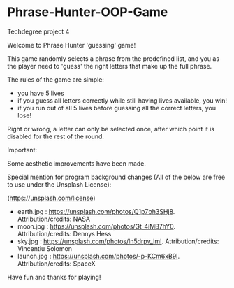 # Phrase-Hunter-OOP-Game
 Techdegree project 4

Welcome to Phrase Hunter 'guessing' game! 

This game randomly selects a phrase from the predefined list, and you as the player need to 'guess' the right letters that make up the full phrase.

The rules of the game are simple:

*   you have 5 lives
*   if you guess all letters correctly while still having lives available, you win!
*   if you run out of all 5 lives before guessing all the correct letters, you lose!

Right or wrong, a letter can only be selected once, after which point it is disabled for the rest of the round.

Important:

Some aesthetic improvements have been made.

Special mention for program background changes (All of the below are free to use under the Unsplash License):

(https://unsplash.com/license)

*   earth.jpg : https://unsplash.com/photos/Q1p7bh3SHj8. Attribution/credits: NASA
*   moon.jpg : https://unsplash.com/photos/Gt_4iMB7hY0. Attribution/credits: Dennys Hess
*   sky.jpg : https://unsplash.com/photos/ln5drpv_ImI. Attribution/credits: Vincentiu Solomon
*   launch.jpg : https://unsplash.com/photos/-p-KCm6xB9I. Attribution/credits: SpaceX

Have fun and thanks for playing!